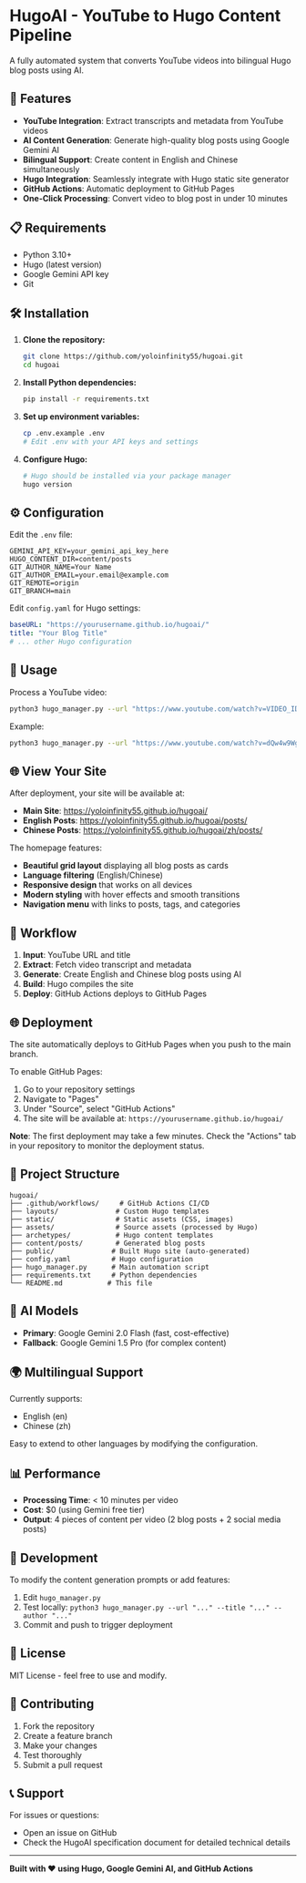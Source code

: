 # HugoAI - YouTube to Hugo Content Pipeline

A fully automated system that converts YouTube videos into bilingual Hugo blog posts using AI.

## 🚀 Features

- **YouTube Integration**: Extract transcripts and metadata from YouTube videos
- **AI Content Generation**: Generate high-quality blog posts using Google Gemini AI
- **Bilingual Support**: Create content in English and Chinese simultaneously
- **Hugo Integration**: Seamlessly integrate with Hugo static site generator
- **GitHub Actions**: Automatic deployment to GitHub Pages
- **One-Click Processing**: Convert video to blog post in under 10 minutes

## 📋 Requirements

- Python 3.10+
- Hugo (latest version)
- Google Gemini API key
- Git

## 🛠️ Installation

1. **Clone the repository:**
   ```bash
   git clone https://github.com/yoloinfinity55/hugoai.git
   cd hugoai
   ```

2. **Install Python dependencies:**
   ```bash
   pip install -r requirements.txt
   ```

3. **Set up environment variables:**
   ```bash
   cp .env.example .env
   # Edit .env with your API keys and settings
   ```

4. **Configure Hugo:**
   ```bash
   # Hugo should be installed via your package manager
   hugo version
   ```

## ⚙️ Configuration

Edit the `.env` file:
```env
GEMINI_API_KEY=your_gemini_api_key_here
HUGO_CONTENT_DIR=content/posts
GIT_AUTHOR_NAME=Your Name
GIT_AUTHOR_EMAIL=your.email@example.com
GIT_REMOTE=origin
GIT_BRANCH=main
```

Edit `config.yaml` for Hugo settings:
```yaml
baseURL: "https://yourusername.github.io/hugoai/"
title: "Your Blog Title"
# ... other Hugo configuration
```

## 🎯 Usage

Process a YouTube video:
```bash
python3 hugo_manager.py --url "https://www.youtube.com/watch?v=VIDEO_ID" --title "Blog Post Title" --author "Your Name"
```

Example:
```bash
python3 hugo_manager.py --url "https://www.youtube.com/watch?v=dQw4w9WgXcQ" --title "Rick Astley - Never Gonna Give You Up" --author "Music Blogger"
```

## 🌐 View Your Site

After deployment, your site will be available at:
- **Main Site**: https://yoloinfinity55.github.io/hugoai/
- **English Posts**: https://yoloinfinity55.github.io/hugoai/posts/
- **Chinese Posts**: https://yoloinfinity55.github.io/hugoai/zh/posts/

The homepage features:
- **Beautiful grid layout** displaying all blog posts as cards
- **Language filtering** (English/Chinese)
- **Responsive design** that works on all devices
- **Modern styling** with hover effects and smooth transitions
- **Navigation menu** with links to posts, tags, and categories

## 🔄 Workflow

1. **Input**: YouTube URL and title
2. **Extract**: Fetch video transcript and metadata
3. **Generate**: Create English and Chinese blog posts using AI
4. **Build**: Hugo compiles the site
5. **Deploy**: GitHub Actions deploys to GitHub Pages

## 🌐 Deployment

The site automatically deploys to GitHub Pages when you push to the main branch.

To enable GitHub Pages:
1. Go to your repository settings
2. Navigate to "Pages"
3. Under "Source", select "GitHub Actions"
4. The site will be available at: `https://yourusername.github.io/hugoai/`

**Note**: The first deployment may take a few minutes. Check the "Actions" tab in your repository to monitor the deployment status.

## 📁 Project Structure

```
hugoai/
├── .github/workflows/     # GitHub Actions CI/CD
├── layouts/              # Custom Hugo templates
├── static/               # Static assets (CSS, images)
├── assets/               # Source assets (processed by Hugo)
├── archetypes/           # Hugo content templates
├── content/posts/        # Generated blog posts
├── public/              # Built Hugo site (auto-generated)
├── config.yaml          # Hugo configuration
├── hugo_manager.py      # Main automation script
├── requirements.txt     # Python dependencies
└── README.md           # This file
```

## 🤖 AI Models

- **Primary**: Google Gemini 2.0 Flash (fast, cost-effective)
- **Fallback**: Google Gemini 1.5 Pro (for complex content)

## 🌍 Multilingual Support

Currently supports:
- English (en)
- Chinese (zh)

Easy to extend to other languages by modifying the configuration.

## 📊 Performance

- **Processing Time**: < 10 minutes per video
- **Cost**: $0 (using Gemini free tier)
- **Output**: 4 pieces of content per video (2 blog posts + 2 social media posts)

## 🔧 Development

To modify the content generation prompts or add features:

1. Edit `hugo_manager.py`
2. Test locally: `python3 hugo_manager.py --url "..." --title "..." --author "..."`
3. Commit and push to trigger deployment

## 📝 License

MIT License - feel free to use and modify.

## 🤝 Contributing

1. Fork the repository
2. Create a feature branch
3. Make your changes
4. Test thoroughly
5. Submit a pull request

## 📞 Support

For issues or questions:
- Open an issue on GitHub
- Check the HugoAI specification document for detailed technical details

---

**Built with ❤️ using Hugo, Google Gemini AI, and GitHub Actions**
